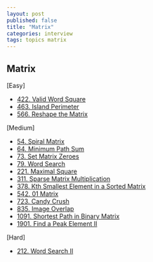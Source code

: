 ```yaml
---
layout: post
published: false
title: "Matrix"
categories: interview
tags: topics matrix
---
```


## Matrix

[Easy]
- [422. Valid Word Square](/interview/2023/06/26/valid-word-square/)
- [463. Island Perimeter](/interview/2023/05/20/island-perimeter)
- [566. Reshape the Matrix](/interview/2023/07/04/reshape-the-matrix/)

[Medium]
- [54. Spiral Matrix](/interview/2023/06/25/spiral-matrix/)
- [64. Minimum Path Sum](/interview/2023/06/09/minimum-path-sum/)
- [73. Set Matrix Zeroes](/interview/2023/05/21/set-matrix-zeroes/)
- [79. Word Search](/interview/2023/04/20/word-search/)
- [221. Maximal Square](/interview/2023/05/21/maximal-square/)
- [311. Sparse Matrix Multiplication](/interview/2023/05/21/sparse-matrix-multiplication/)
- [378. Kth Smallest Element in a Sorted Matrix](/interview/2023/05/21/kth-smallest-element-in-a-sorted-matrix/)
- [542. 01 Matrix](/interview/2023/05/23/01-matrix/)
- [723. Candy Crush](/interview/2023/05/21/candy-crush/)
- [835. Image Overlap](/interview/2023/05/21/image-overlap/)
- [1091. Shortest Path in Binary Matrix](/interview/2023/07/11/shortest-path-in-binary-matrix/)
- [1901. Find a Peak Element II](/interview/2023/05/28/find-a-peak-element-ii/)

[Hard]
- [212. Word Search II](/interview/2023/05/21/word-search-ii/)
